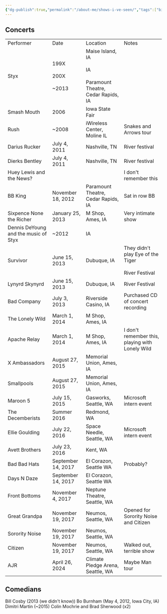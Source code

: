 ```yaml
---
{"dg-publish":true,"permalink":"/about-me/shows-i-ve-seen/","tags":["bio"],"noteIcon":""}
---
```


## Concerts

|  |  |  |  |
| ---- | ---- | ---- | ---- |
| Performer | Date | Location | Notes |
| Styx | 199X<br><br>200X<br><br>~2013 | Maise Island, IA<br><br>IA<br><br>Paramount Theatre, Cedar Rapids, IA |  |
| Smash Mouth | 2006 | Iowa State Fair |  |
| Rush | ~2008 | iWireless Center, Moline IL | Snakes and Arrows tour |
| Darius Rucker | July 4, 2011 | Nashville, TN | River festival |
| Dierks Bentley | July 4, 2011 | Nashville, TN | River festival |
| Huey Lewis and the News? |  |  | I don't remember this |
| BB King | November 18, 2012 | Paramount Theatre, Cedar Rapids, IA | Sat in row BB |
| Sixpence None the Richer | January 25, 2013 | M Shop, Ames, IA | Very intimate show |
| Dennis DeYoung and the music of Styx | ~2012 | IA |  |
| Survivor | June 15, 2013 | Dubuque, IA | They didn't play Eye of the Tiger<br><br>River Festival |
| Lynyrd Skynyrd | June 15, 2013 | Dubuque, IA | River Festival |
| Bad Company | July 3, 2013 | Riverside Casino, IA | Purchased CD of concert recording |
| The Lonely Wild | March 1, 2014 | M Shop, Ames, IA |  |
| Apache Relay | March 1, 2014 | M Shop, Ames, IA | I don't remember this, playing with Lonely Wild |
| X Ambassadors | August 27, 2015 | Memorial Union, Ames, IA |  |
| Smallpools | August 27, 2015 | Memorial Union, Ames, IA |  |
| Maroon 5 | July 15, 2015 | Gasworks, Seattle, WA | Microsoft intern event |
| The Decemberists | Summer 2016 | Redmond, WA |  |
| Ellie Goulding | July 22, 2016 | Space Needle, Seattle, WA | Microsoft intern event |
| Avett Brothers | July 23, 2016 | Kent, WA |  |
| Bad Bad Hats | September 14, 2017 | El Corazon, Seattle WA | Probably? |
| Days N Daze | September 14, 2017 | El Corazon, Seattle WA |  |
| Front Bottoms | November 4, 2017 | Neptune Theatre, Seattle, WA |  |
| Great Grandpa | November 19, 2017 | Neumos, Seattle, WA | Opened for Sorority Noise and Citizen |
| Sorority Noise | November 19, 2017 | Neumos, Seattle, WA |  |
| Citizen | November 19, 2017 | Neumos, Seattle, WA | Walked out, terrible show |
| AJR | April 26, 2024 | Climate Pledge Arena, Seattle, WA | Maybe Man tour |


## Comedians

Bill Cosby (2013 (we didn't know))
Bo Burnham (May 4, 2012, Iowa City, IA)
Dimitri Martin (~2015)
Colin Mochrie and Brad Sherwood (x2)